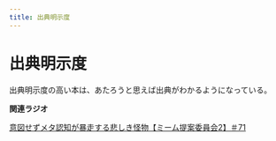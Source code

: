 ```yaml
---
title: 出典明示度
---
```


# 出典明示度


出典明示度の高い本は、あたろうと思えば出典がわかるようになっている。

**関連ラジオ**

[意図せずメタ認知が暴走する悲しき怪物【ミーム提案委員会2】＃71](https://www.youtube.com/watch?v=sj7eer2tArs)
